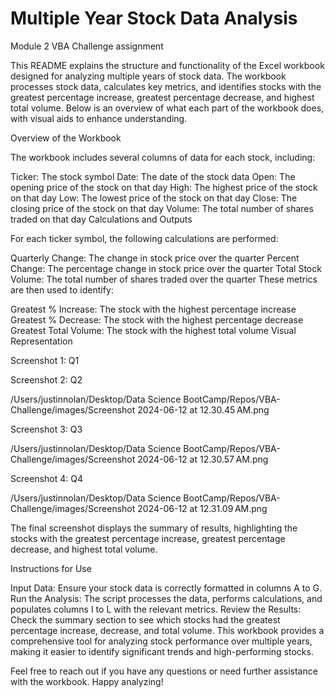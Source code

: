 # Multiple Year Stock Data Analysis
Module 2 VBA Challenge assignment

This README explains the structure and functionality of the Excel workbook designed for analyzing multiple years of stock data. The workbook processes stock data, calculates key metrics, and identifies stocks with the greatest percentage increase, greatest percentage decrease, and highest total volume. Below is an overview of what each part of the workbook does, with visual aids to enhance understanding.

Overview of the Workbook

The workbook includes several columns of data for each stock, including:

Ticker: The stock symbol
Date: The date of the stock data
Open: The opening price of the stock on that day
High: The highest price of the stock on that day
Low: The lowest price of the stock on that day
Close: The closing price of the stock on that day
Volume: The total number of shares traded on that day
Calculations and Outputs

For each ticker symbol, the following calculations are performed:

Quarterly Change: The change in stock price over the quarter
Percent Change: The percentage change in stock price over the quarter
Total Stock Volume: The total number of shares traded over the quarter
These metrics are then used to identify:

Greatest % Increase: The stock with the highest percentage increase
Greatest % Decrease: The stock with the highest percentage decrease
Greatest Total Volume: The stock with the highest total volume
Visual Representation

Screenshot 1: Q1
[](https://github.com/mrjaynolan/VBA-Challenge/blob/main/images/Screenshot%202024-06-12%20at%2012.30.32%E2%80%AFAM.png)

Screenshot 2: Q2

/Users/justinnolan/Desktop/Data Science BootCamp/Repos/VBA-Challenge/images/Screenshot 2024-06-12 at 12.30.45 AM.png

Screenshot 3: Q3

/Users/justinnolan/Desktop/Data Science BootCamp/Repos/VBA-Challenge/images/Screenshot 2024-06-12 at 12.30.57 AM.png

Screenshot 4: Q4

/Users/justinnolan/Desktop/Data Science BootCamp/Repos/VBA-Challenge/images/Screenshot 2024-06-12 at 12.31.09 AM.png

The final screenshot displays the summary of results, highlighting the stocks with the greatest percentage increase, greatest percentage decrease, and highest total volume.

Instructions for Use

Input Data: Ensure your stock data is correctly formatted in columns A to G.
Run the Analysis: The script processes the data, performs calculations, and populates columns I to L with the relevant metrics.
Review the Results: Check the summary section to see which stocks had the greatest percentage increase, decrease, and total volume.
This workbook provides a comprehensive tool for analyzing stock performance over multiple years, making it easier to identify significant trends and high-performing stocks.

Feel free to reach out if you have any questions or need further assistance with the workbook. Happy analyzing!
